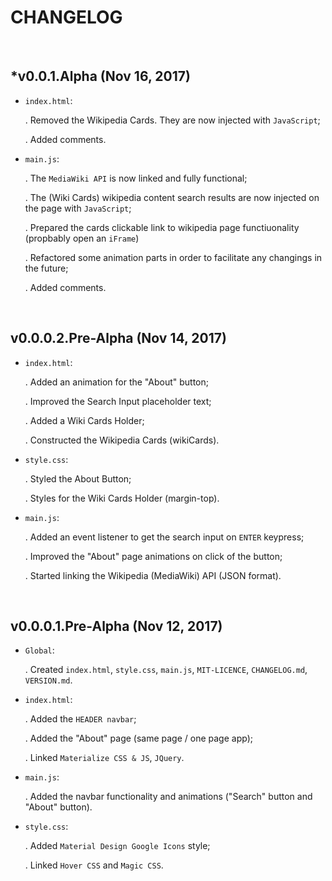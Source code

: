 # CHANGELOG

&nbsp;

## *v0.0.1.Alpha (Nov 16, 2017)

- ```index.html```:

  . Removed the Wikipedia Cards. They are now injected with ```JavaScript```;

  . Added comments.

- ```main.js```:

  . The ```MediaWiki API``` is now linked and fully functional;

  . The (Wiki Cards) wikipedia content search results are now injected on the page with ```JavaScript```;

  . Prepared the cards clickable link to wikipedia page functiuonality (propbably open an ```iFrame```)

  . Refactored some animation parts in order to facilitate any changings in the future;

  . Added comments.

&nbsp;

## v0.0.0.2.Pre-Alpha (Nov 14, 2017)

- ```index.html```:

  . Added an animation for the "About" button;

  . Improved the Search Input placeholder text;

  . Added a Wiki Cards Holder;

  . Constructed the Wikipedia Cards (wikiCards).
- ```style.css```:

  . Styled the About Button;

  . Styles for the Wiki Cards Holder (margin-top).

- ```main.js```:

  . Added an event listener to get the search input on ```ENTER``` keypress;

  . Improved the "About" page animations on click of the button;

  . Started linking the Wikipedia (MediaWiki) API (JSON format).

&nbsp;

## v0.0.0.1.Pre-Alpha (Nov 12, 2017)

- ```Global```:

  . Created ```index.html```, ```style.css```, ```main.js```, ```MIT-LICENCE```, ```CHANGELOG.md```, ```VERSION.md```.
- ```index.html```:

  . Added the ```HEADER navbar```;

  . Added the "About" page (same page / one page app);

  . Linked ```Materialize CSS & JS```, ```JQuery```.
- ```main.js```:

  . Added the navbar functionality and animations ("Search" button and "About" button).
- ```style.css```:

  . Added ```Material Design Google Icons``` style;

  . Linked ```Hover CSS``` and ```Magic CSS```.
